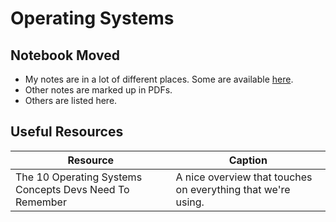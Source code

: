# Operating Systems

## Notebook Moved

* My notes are in a lot of different places. Some are available [here](https://sites.google.com/view/cps356/home).
* Other notes are marked up in PDFs.
* Others are listed here.

## Useful Resources

| Resource                                                | Caption                                                       |
| ------------------------------------------------------- | ------------------------------------------------------------- |
| The 10 Operating Systems Concepts Devs Need To Remember | A nice overview that touches on everything that we're using.  |
